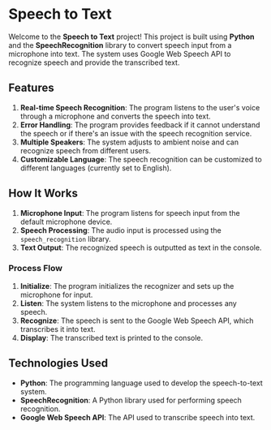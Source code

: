 # Speech to Text

Welcome to the **Speech to Text** project! This project is built using **Python** and the **SpeechRecognition** library to convert speech input from a microphone into text. The system uses Google Web Speech API to recognize speech and provide the transcribed text.

## Features

1. **Real-time Speech Recognition**: The program listens to the user's voice through a microphone and converts the speech into text.
2. **Error Handling**: The program provides feedback if it cannot understand the speech or if there's an issue with the speech recognition service.
3. **Multiple Speakers**: The system adjusts to ambient noise and can recognize speech from different users.
4. **Customizable Language**: The speech recognition can be customized to different languages (currently set to English).

## How It Works

1. **Microphone Input**: The program listens for speech input from the default microphone device.
2. **Speech Processing**: The audio input is processed using the `speech_recognition` library.
3. **Text Output**: The recognized speech is outputted as text in the console.

### Process Flow

1. **Initialize**: The program initializes the recognizer and sets up the microphone for input.
2. **Listen**: The system listens to the microphone and processes any speech.
3. **Recognize**: The speech is sent to the Google Web Speech API, which transcribes it into text.
4. **Display**: The transcribed text is printed to the console.

## Technologies Used

- **Python**: The programming language used to develop the speech-to-text system.
- **SpeechRecognition**: A Python library used for performing speech recognition.
- **Google Web Speech API**: The API used to transcribe speech into text.

